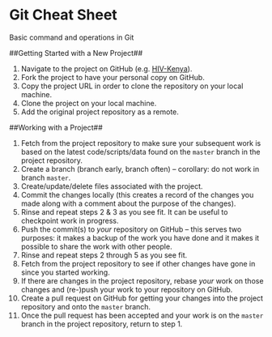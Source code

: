 # Git Cheat Sheet
Basic command and operations in Git

##Getting Started with a New Project##
1. Navigate to the project on GitHub (e.g. [HIV-Kenya](https://github.com/InstituteforDiseaseModeling/HIV-Kenya)).
2. Fork the project to have your personal copy on GitHub.
3. Copy the project URL in order to clone the repository on your local machine.
4. Clone the project on your local machine.
5. Add the original project repository as a remote.

##Working with a Project##
1.	Fetch from the project repository to make sure your subsequent work is based on the latest code/scripts/data found on the ```master``` branch in the project repository.
2.	Create a branch (branch early, branch often) – corollary: do not work in branch ```master```.
3.	Create/update/delete files associated with the project.
4.	Commit the changes locally (this creates a record of the changes you made along with a comment about the purpose of the changes).
5.	Rinse and repeat steps 2 & 3 as you see fit. It can be useful to checkpoint work in progress.
6.	Push the commit(s) to _your_ repository on GitHub – this serves two purposes: it makes a backup of the work you have done and it makes it possible to share the work with other people.
7.	Rinse and repeat steps 2 through 5 as you see fit.
8.	Fetch from the project repository to see if other changes have gone in since you started working.
9.	If there are changes in the project repository, rebase _your_ work on those changes and (re-)push your work to your repository on GitHub.
10.	Create a pull request on GitHub for getting your changes into the project repository and onto the ```master``` branch.
11.	Once the pull request has been accepted and your work is on the ```master``` branch in the project repository, return to step 1.
